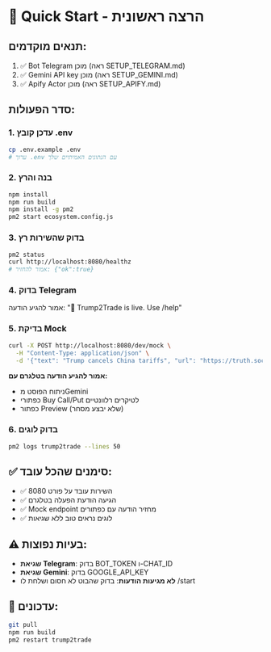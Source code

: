 # 🚀 Quick Start - הרצה ראשונית

## תנאים מוקדמים:
1. ✅ Bot Telegram מוכן (ראה SETUP_TELEGRAM.md)  
2. ✅ Gemini API key מוכן (ראה SETUP_GEMINI.md)
3. ✅ Apify Actor מוכן (ראה SETUP_APIFY.md)

## סדר הפעולות:

### 1. עדכן קובץ .env
```bash
cp .env.example .env
# ערוך .env עם הנתונים האמיתיים שלך
```

### 2. בנה והרץ
```bash
npm install
npm run build
npm install -g pm2
pm2 start ecosystem.config.js
```

### 3. בדוק שהשירות רץ
```bash
pm2 status
curl http://localhost:8080/healthz
# אמור להחזיר: {"ok":true}
```

### 4. בדוק Telegram
אמור להגיע הודעה: "🚀 Trump2Trade is live. Use /help"

### 5. בדיקת Mock
```bash
curl -X POST http://localhost:8080/dev/mock \
  -H "Content-Type: application/json" \
  -d '{"text": "Trump cancels China tariffs", "url": "https://truth.social/test"}'
```

**אמור להגיע הודעה בטלגרם עם:**
- ניתוח הפוסט מGemini
- כפתורי Buy Call/Put לטיקרים רלוונטיים
- כפתור Preview (שלא יבצע מסחר)

### 6. בדוק לוגים
```bash
pm2 logs trump2trade --lines 50
```

## ✅ סימנים שהכל עובד:
- ✅ השירות עובד על פורט 8080
- ✅ הגיעה הודעת הפעלה בטלגרם  
- ✅ Mock endpoint מחזיר הודעה עם כפתורים
- ✅ לוגים נראים טוב ללא שגיאות

## ⚠️ בעיות נפוצות:
- **שגיאת Telegram**: בדוק BOT_TOKEN ו-CHAT_ID
- **שגיאת Gemini**: בדוק GOOGLE_API_KEY
- **לא מגיעות הודעות**: בדוק שהבוט לא חסום ושלחת לו /start

## 🔄 עדכונים:
```bash
git pull
npm run build
pm2 restart trump2trade
```